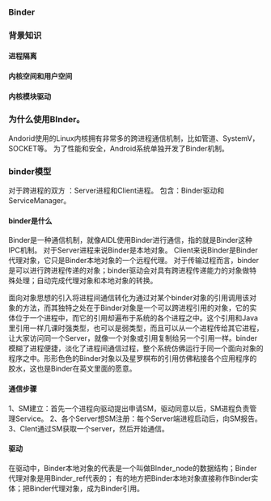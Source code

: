 ### Binder

### 背景知识

#### 进程隔离
#### 内核空间和用户空间
#### 内核模块驱动

### 为什么使用BInder。

Andorid使用的Linux内核拥有非常多的跨进程通信机制，比如管道、SystemV，SOCKET等。
为了性能和安全，Android系统单独开发了Binder机制。

### binder模型

对于跨进程的双方 ：Server进程和Client进程。
包含：Binder驱动和ServiceManager。

#### binder是什么

Binder是一种通信机制，就像AIDL使用Binder进行通信，指的就是Binder这种IPC机制。
对于Server进程来说Binder是本地对象。
Client来说Binder是Binder代理对象，它只是Binder本地对象的一个远程代理。
对于传输过程而言，binder是可以进行跨进程传递的对象；binder驱动会对具有跨进程传递能力的对象做特殊处理；自动完成代理对象和本地对象的转换。

面向对象思想的引入将进程间通信转化为通过对某个binder对象的引用调用该对象的方法，而其独特之处在于Binder对象是一个可以跨进程引用的对象，它的实体位于一个进程中，而它的引用却遍布于系统的各个进程之中。这个引用和Java里引用一样几课时强类型，也可以是弱类型，而且可以从一个进程传给其它进程，让大家访问同一个Server，就像一个对象或引用复制给另一个引用一样。binder模糊了进程便捷，淡化了进程间通信过程，整个系统仿佛运行于同一个面向对象的程序之中。形形色色的Binder对象以及星罗棋布的引用仿佛粘接各个应用程序的胶水，这也是Binder在英文里面的愿意。
#### 通信步骤

1、SM建立：首先一个进程向驱动提出申请SM，驱动同意以后，SM进程负责管理Service。
2、各个Server想SM注册：每个Server端进程启动后，向SM报告。
3、Clent通过SM获取一个server，然后开始通信。

#### 驱动

在驱动中，Binder本地对象的代表是一个叫做BInder_node的数据结构；Binder代理对象是用Binder_ref代表的；
有的地方把Binder本地对象直接称作Binder实体；把Binder代理对象，成为Binder引用。




